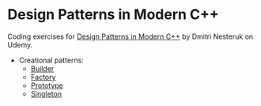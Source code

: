 # Design Patterns in Modern C++

Coding exercises for [Design Patterns in Modern C++](https://www.udemy.com/course/patterns-cplusplus/) by Dmitri Nesteruk on Udemy.

- Creational patterns:
  - [Builder](builder/)
  - [Factory](factory/)
  - [Prototype](prototype/)
  - [Singleton](singleton/)
